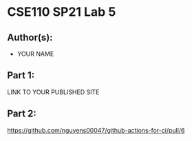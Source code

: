 # CSE110 SP21 Lab 5

## Author(s):
- YOUR NAME

## Part 1:

LINK TO YOUR PUBLISHED SITE

## Part 2:

https://github.com/nguyens00047/github-actions-for-ci/pull/6
